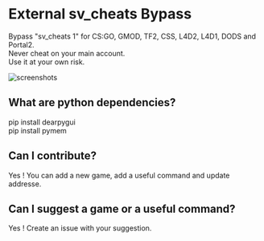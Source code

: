 # External sv_cheats Bypass
Bypass "sv_cheats 1" for CS:GO, GMOD, TF2, CSS, L4D2, L4D1, DODS and Portal2.  
Never cheat on your main account.  
Use it at your own risk.  

![screenshots](https://media.discordapp.net/attachments/706932420615864332/1100439553292124243/image.png?width=1164&height=594)

## What are python dependencies?
pip install dearpygui  
pip install pymem  

## Can I contribute?
Yes ! You can add a new game, add a useful command and update addresse.  

## Can I suggest a game or a useful command?
Yes ! Create an issue with your suggestion.  
